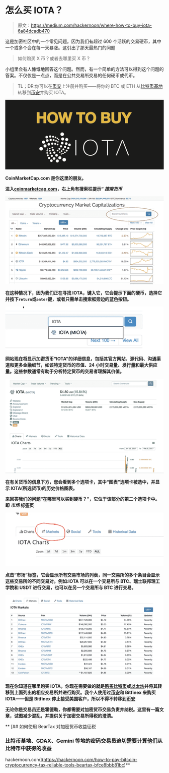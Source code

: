 # 怎么买 IOTA？

> 原文：<https://medium.com/hackernoon/where-how-to-buy-iota-6a84dcadb470>

这是加密社区中的一个常见问题。因为我们有超过 600 个活跃的交易硬币，其中一个或多个会在每一天暴涨。这引出了那天最热门的问题

> 如何购买 X 币？或者去哪里买 X 币？

小组里会有人慷慨地回答这个问题。然而，有一个简单的方法可以得到这个问题的答案。不仅仅是一点点，而是在公共交易所交易的任何硬币或代币。

> TL；DR:你可以在[币安](https://www.binance.com/?ref=11705133)上注册并购买——将你的 BTC 或 ETH 从[比特币基地](https://www.coinbase.com/join/5922da0103b62e7e9e6b9df8)转移到[币安](https://www.binance.com/?ref=11705133)并购买 IOTA。

![](img/25f7e6adbaf0ad652809b2b0fc91965b.png)

[](https://coinmarketcap.com)**CoinMarketCap.com 是你这里的朋友。**

**进入[coinmarketcap.com](https://coinmarketcap.com)，右上角有搜索栏提示“ ***搜索货币*****

**![](img/329ca47bf4950a80b866668a3afa8740.png)**

**在这种情况下，因为我们正在寻找 IOTA，键入它，它会提示下面的硬币，选择它并按下`return`或`enter`键，或者只需单击搜索框旁边的蓝色按钮。**

**![](img/e02601d1c78af58909ef174b7af82c4a.png)**

**网站现在将显示加密货币“IOTA”的详细信息，包括其官方网站、源代码、沟通渠道和更多金融细节，如该特定货币的市值、24 小时交易量、发行量和最大供应量。这些参数通常有助于分析特定货币的交易者理解其价值。**

**![](img/2616d6a2789fd334afbc14aadc1b1309.png)**

**在有关货币的信息下方，您会看到多个选项卡，其中“图表”选项卡被选中，并显示 IOTA(所选货币)的历史价格图表。**

**来回答我们的问题“在哪里可以买到硬币？”，它位于该部分的第二个选项卡中。即 ***市场*** 标签页**

**![](img/5fe50d07837c5e2fa195cdfc489e98fb.png)**

**点击“市场”标签，它会显示所有交易市场的列表，同一交易所的多个条目会显示这些交易所的不同交易对。例如:IOTA 可以在一个交易所与 BTC、瑞士联邦理工学院和 USDT 进行交易，也可以在另一个交易所与 BTC 进行交易。**

**![](img/28aeb8932746eeec79742c6a38bfc20f.png)**

**现在你知道在哪里购买 IOTA，你现在需要做的就是[购买比特币](http://hackernoon.com/a-beginners-guide-to-buying-bitcoin-8cf715421a9c)或[以太坊](https://hackernoon.com/a-beginners-guide-to-buying-ethereum-e11c73b5e5ed)并将其转移到上面列出的相应交易所并进行购买。我个人使用过[币安](https://www.binance.com/?ref=11705133)和 Bitfinex 来购买 IOTA——但是 Bitfinex 停止接受美国客户，所以不得不转移到[币安](https://www.binance.com/?ref=11705133)**

**无论你是交易员还是霍德勒，你都需要对加密货币交易负责并纳税。这里有一篇文章，试图减少混乱，并提供关于加密交易所得税的澄清。**

**[](https://hackernoon.com/how-to-pay-bitcoin-cryptocurrency-tax-reliable-tools-beartax-bfce8bbb81bc) [## 如何使用 BearTax 对加密货币收益征税

### 比特币基地、GDAX、Gemini 等地的密码交易员迫切需要计算他们从比特币中获得的收益

hackernoon.com](https://hackernoon.com/how-to-pay-bitcoin-cryptocurrency-tax-reliable-tools-beartax-bfce8bbb81bc)**
